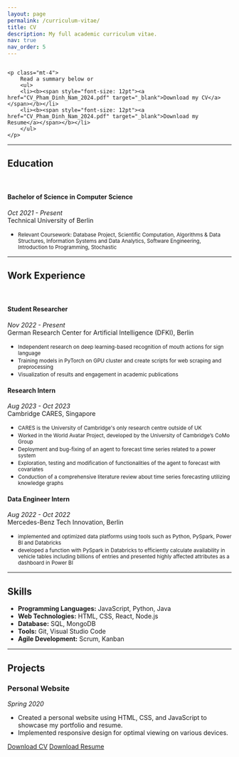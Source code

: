 ```yaml
---
layout: page
permalink: /curriculum-vitae/
title: CV
description: My full academic curriculum vitae.
nav: true
nav_order: 5
---
```


<img src="suga_shrine_stairs.jpg" alt="">

<section>

	<p class="mt-4">
		Read a summary below or
		<ul>
		<li><b><span style="font-size: 12pt"><a href="CV_Pham_Dinh_Nam_2024.pdf" target="_blank">Download my CV</a></span></b></li>
		<li><b><span style="font-size: 12pt"><a href="CV_Pham_Dinh_Nam_2024.pdf" target="_blank">Download my Resume</a></span></b></li>
		</ul>
	</p>

</section>


---

## Education

<br>

#### <b>Bachelor of Science in Computer Science</b>
*Oct 2021 - Present*<br>Technical University of Berlin
- <small>Relevant Coursework: Database Project, Scientific Computation, Algorithms & Data Structures, Information Systems and Data 
Analytics, Software Engineering, Introduction to Programming, Stochastic</small>

---


## Work Experience

<br>

#### <b>Student Researcher</b>
*Nov 2022 - Present*<br>German Research Center for Artificial Intelligence (DFKI), Berlin
-	<small>Independent research on deep learning-based recognition of mouth actions for sign language</small>
-	<small>Training models in PyTorch on GPU cluster and create scripts for web scraping and preprocessing</small>
-	<small>Visualization of results and engagement in academic publications</small>

#### <b>Research Intern</b>
*Aug 2023 - Oct 2023*<br>Cambridge CARES, Singapore
-  <small>CARES is the University of Cambridge's only research centre outside of UK</small>
-	<small>Worked in the World Avatar Project, developed by the University of Cambridge’s CoMo Group</small>
-	<small>Deployment and bug-fixing of an agent to forecast time series related to a power system</small>
-	<small>Exploration, testing and modification of functionalities of the agent to forecast with covariates</small>
-	<small>Conduction of a comprehensive literature review about time series forecasting utilizing knowledge graphs</small>

#### <b>Data Engineer Intern</b>
*Aug 2022 - Oct 2022*<br>Mercedes-Benz Tech Innovation, Berlin
-	<small>implemented and optimized data platforms using tools such as Python, PySpark, Power BI and Databricks</small>
-	<small>developed a function with PySpark in Databricks to efficiently calculate availability in vehicle tables including billions of entries and presented highly affected attributes as a dashboard in Power BI</small>

---

## Skills
- **Programming Languages:** JavaScript, Python, Java
- **Web Technologies:** HTML, CSS, React, Node.js
- **Database:** SQL, MongoDB
- **Tools:** Git, Visual Studio Code
- **Agile Development:** Scrum, Kanban

---

## Projects
### Personal Website
*Spring 2020*
- Created a personal website using HTML, CSS, and JavaScript to showcase my portfolio and resume.
- Implemented responsive design for optimal viewing on various devices.

<section class="mt-5 mb-2">
	<div class="row">
		<div class="col-sm">
			<a href="CV_Pham_Dinh_Nam_2024.pdf" target="_blank" class="btn btn-outline-primary btn-lg mr-5" role="button">Download CV</a>
<!-- 		</div>
		<div class="col-sm"> -->
			<a href="CV_Pham_Dinh_Nam_2024.pdf" target="_blank" class="btn btn-outline-primary btn-lg" role="button">Download Resume</a>
		</div>
	</div>
</section>